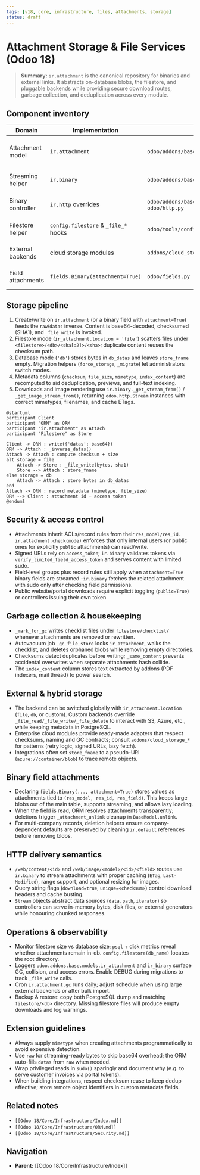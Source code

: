 ```yaml
---
tags: [v18, core, infrastructure, files, attachments, storage]
status: draft
---
```

# Attachment Storage & File Services (Odoo 18)

> **Summary:** `ir.attachment` is the canonical repository for binaries and external links. It abstracts on-database blobs, the filestore, and pluggable backends while providing secure download routes, garbage collection, and deduplication across every module.

## Component inventory
| Domain | Implementation | Path | Responsibilities |
|--------|----------------|------|------------------|
| Attachment model | `ir.attachment` | `odoo/addons/base/models/ir_attachment.py` | Persists metadata, stores content, enforces checks, handles GC/migration. |
| Streaming helper | `ir.binary` | `odoo/addons/base/models/ir_binary.py` | Powers `/web/content` & `/web/image` routes via `Stream` objects. |
| Binary controller | `ir.http` overrides | `odoo/addons/base/models/ir_binary.py` + `odoo/http.py` | Validates tokens, builds HTTP responses with caching headers. |
| Filestore helper | `config.filestore` & `_file_*` hooks | `odoo/tools/config.py`, `ir_attachment` | Resolves disk paths, writes hashed files, schedules GC. |
| External backends | cloud storage modules | `addons/cloud_storage*/models/ir_attachment.py` | Override `_file_read/_file_write` for S3/Azure/GCS. |
| Field attachments | `fields.Binary(attachment=True)` | `odoo/fields.py` | Stores field data as linked attachments per record/field. |

## Storage pipeline
1. Create/write on `ir.attachment` (or a binary field with `attachment=True`) feeds the `raw`/`datas` inverse. Content is base64-decoded, checksumed (SHA1), and `_file_write` is invoked.
2. Filestore mode (`ir_attachment.location = 'file'`) scatters files under `<filestore>/<db>/<sha[:2]>/<sha>`; duplicate content reuses the checksum path.
3. Database mode (`'db'`) stores bytes in `db_datas` and leaves `store_fname` empty. Migration helpers (`force_storage`, `_migrate`) let administrators switch modes.
4. Metadata columns (`checksum`, `file_size`, `mimetype`, `index_content`) are recomputed to aid deduplication, previews, and full-text indexing.
5. Downloads and image rendering use `ir.binary._get_stream_from()` / `_get_image_stream_from()`, returning `odoo.http.Stream` instances with correct mimetypes, filenames, and cache ETags.

```plantuml
@startuml
participant Client
participant "ORM" as ORM
participant "ir.attachment" as Attach
participant "Filestore" as Store

Client -> ORM : write({'datas': base64})
ORM -> Attach : _inverse_datas()
Attach -> Attach : compute checksum + size
alt storage = file
    Attach -> Store : _file_write(bytes, sha1)
    Store --> Attach : store_fname
else storage = db
    Attach -> Attach : store bytes in db_datas
end
Attach -> ORM : record metadata (mimetype, file_size)
ORM --> Client : attachment id + access token
@enduml
```

## Security & access control
- Attachments inherit ACLs/record rules from their `res_model/res_id`. `ir.attachment.check(mode)` enforces that only internal users (or public ones for explicitly `public` attachments) can read/write.
- Signed URLs rely on `access_token`; `ir.binary` validates tokens via `verify_limited_field_access_token` and serves content with limited sudo.
- Field-level groups plus record rules still apply when `attachment=True` binary fields are streamed -`ir.binary` fetches the related attachment with sudo only after checking field permissions.
- Public website/portal downloads require explicit toggling (`public=True`) or controllers issuing their own token.

## Garbage collection & housekeeping
- `_mark_for_gc` writes checklist files under `filestore/checklist/` whenever attachments are removed or rewritten.
- Autovacuum job `_gc_file_store` locks `ir_attachment`, walks the checklist, and deletes orphaned blobs while removing empty directories.
- Checksums detect duplicates before writing; `_same_content` prevents accidental overwrites when separate attachments hash collide.
- The `index_content` column stores text extracted by addons (PDF indexers, mail thread) to power search.

## External & hybrid storage
- The backend can be switched globally with `ir_attachment.location` (`file`, `db`, or custom). Custom backends override `_file_read/_file_write/_file_delete` to interact with S3, Azure, etc., while keeping metadata in PostgreSQL.
- Enterprise cloud modules provide ready-made adapters that respect checksums, naming and GC contracts; consult `addons/cloud_storage_*` for patterns (retry logic, signed URLs, lazy fetch).
- Integrations often set `store_fname` to a pseudo-URI (`azure://container/blob`) to trace remote objects.

## Binary field attachments
- Declaring `fields.Binary(..., attachment=True)` stores values as attachments tied to `(res_model, res_id, res_field)`. This keeps large blobs out of the main table, supports streaming, and allows lazy loading.
- When the field is read, ORM resolves attachments transparently; deletions trigger `_attachment_unlink` cleanup in `BaseModel.unlink`.
- For multi-company records, deletion helpers ensure company-dependent defaults are preserved by cleaning `ir.default` references before removing blobs.

## HTTP delivery semantics
- `/web/content/<id>` and `/web/image/<model>/<id>/<field>` routes use `ir.binary` to stream attachments with proper caching (`ETag`, `Last-Modified`), range support, and optional resizing for images.
- Query string flags (`download=true`, `unique=<checksum>`) control download headers and cache busting.
- `Stream` objects abstract data sources (`data`, `path`, `iterator`) so controllers can serve in-memory bytes, disk files, or external generators while honouring chunked responses.

## Operations & observability
- Monitor filestore size vs database size; `psql` + disk metrics reveal whether attachments remain in-db. `config.filestore(db_name)` locates the root directory.
- Loggers `odoo.addons.base.models.ir_attachment` and `ir_binary` surface GC, collision, and access errors. Enable DEBUG during migrations to track `_file_write` calls.
- Cron `ir.attachment.gc` runs daily; adjust schedule when using large external backends or after bulk import.
- Backup & restore: copy both PostgreSQL dump and matching `filestore/<db>` directory. Missing filestore files will produce empty downloads and log warnings.

## Extension guidelines
- Always supply `mimetype` when creating attachments programmatically to avoid expensive detection.
- Use `raw` for streaming-ready bytes to skip base64 overhead; the ORM auto-fills `datas` from `raw` when needed.
- Wrap privileged reads in `sudo()` sparingly and document why (e.g. to serve customer invoices via portal tokens).
- When building integrations, respect checksum reuse to keep dedup effective; store remote object identifiers in custom metadata fields.

## Related notes
- `[[Odoo 18/Core/Infrastructure/Index.md]]`
- `[[Odoo 18/Core/Infrastructure/ORM.md]]`
- `[[Odoo 18/Core/Infrastructure/Security.md]]`


## Navigation
- **Parent:** [[Odoo 18/Core/Infrastructure/Index]]
